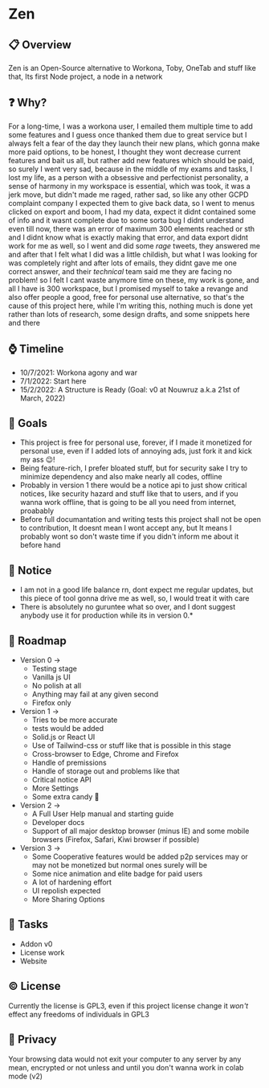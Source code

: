 # Zen

## 📋 Overview
Zen is an Open-Source alternative to Workona, Toby, OneTab and stuff like that, Its first Node project, a node in a network

## ❓ Why?
For a long-time, I was a workona user, I emailed them multiple time to add some features and I guess once thanked them due to great service but I always felt a fear of the day they launch their new plans, which gonna make more paid options, to be honest, I thought they wont decrease current features and bait us all, but rather add new features which should be paid, so surely I went very sad, because in the middle of my exams and tasks, I lost my life, as a person with a obsessive and perfectionist personality, a sense of harmony in my workspace is essential, which was took, it was a jerk move, but didn't made me raged, rather sad, so like any other GCPD complaint company I expected them to give back data, so I went to menus clicked on export and boom, I had my data, expect it didnt contained some of info and it wasnt complete due to some sorta bug I didnt understand even till now, there was an error of maximum 300 elements reached or sth and I didnt know what is exactly making that error, and data export didnt work for me as well, so I went and did some *rage* tweets, they answered me and after that I felt what I did was a little childish, but what I was looking for was completely right and after lots of emails, they didnt gave me one correct answer, and their *technical* team said me they are facing no problem! so I felt I cant waste anymore time on these, my work is gone, and all I have is 300 workspace, but I promised myself to take a revange and also offer people a good, free for personal use alternative, so that's the cause of this project here, while I'm writing this, nothing much is done yet rather than lots of research, some design drafts, and some snippets here and there

## ⌚ Timeline

 - 10/7/2021: Workona agony and war
 - 7/1/2022: Start here
 - 15/2/2022: A Structure is Ready (Goal: v0 at Nouwruz a.k.a 21st of March, 2022)

## 🎯 Goals
 - This project is free for personal use, forever, if I made it monetized for personal use, even if I added lots of annoying ads, just fork it and kick my ass 😉!
 - Being feature-rich, I prefer bloated stuff, but for security sake I try to minimize dependency and also make nearly all codes, offline
 - Probably in version 1 there would be a notice api to just show critical notices, like security hazard and stuff like that to users, and if you wanna work offline, that is going to be all you need from internet, proabably
 - Before full documantation and writing tests this project shall not be open to contribution, It doesnt mean I wont accept any, but It means I probably wont so don't waste time if you didn't inform me about it before hand

## 🔔 Notice
 - I am not in a good life balance rn, dont expect me regular updates, but this piece of tool gonna drive me as well, so, I would treat it with care
 - There is absolutely no guruntee what so over, and I dont suggest anybody use it for production while its in version 0.*

## 🧭 Roadmap
 - Version 0 -> 
    - Testing stage 
    - Vanilla js UI 
    - No polish at all 
    - Anything may fail at any given second 
    - Firefox only
 - Version 1 -> 
    - Tries to be more accurate
    - tests would be added 
    - Solid.js or React UI 
    - Use of Tailwind-css or stuff like that is possible in this stage
    - Cross-browser to Edge, Chrome and Firefox
    - Handle of premissions
    - Handle of storage out and problems like that
    - Critical notice API
    - More Settings
    - Some extra candy 🍬
 - Version 2 ->
    - A Full User Help manual and starting guide
    - Developer docs
    - Support of all major desktop browser (minus IE) and some mobile browsers (Firefox, Safari, Kiwi browser if possible)
 - Version 3 ->
    - Some Cooperative features would be added p2p services may or may not be monetized but normal ones surely will be
    - Some nice animation and elite badge for paid users
    - A lot of hardening effort
    - UI repolish expected
    - More Sharing Options

## 📝 Tasks
 - Addon v0
 - License work
 - Website

## ©️ License
Currently the license is GPL3, even if this project license change it *won't* effect any freedoms of individuals in GPL3

## 🔏 Privacy
Your browsing data would not exit your computer to any server by any mean, encrypted or not unless and until you don't wanna work in colab mode (v2)
